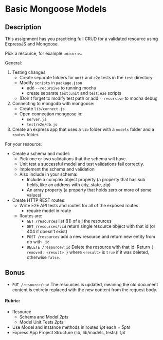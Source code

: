 Basic Mongoose Models
===

## Description

This assignment has you practicing full CRUD for a validated resource using ExpressJS and Mongoose.

Pick a resource, for example `unicorns`.

General:
1. Testing changes
   * Create separate folders for `unit` and `e2e` tests in the `test` directory
   * Modify `scripts` in `package.json`
      * add `--recursive` to running mocha
      * create separate `test:unit` and `test:e2e` scripts
   * (Don't forget to modify test path or add `--recursive` to mocha debug
2. Connecting to mongodb with mongoose:
   * Create `lib/connect.js`
   * Open connection mongoose in:
      * `server.js`
      * `test/e2e/db.js` 
3. Create an express app that uses a `lib` folder with a `models` folder and a `routes` folder.

For your resource:

* Create a schema and model: 
    * Pick one or two validations that the schema will have. 
    * Unit test a successful model and test validations fail correctly.
    * Implement the schema and validation
    * Also include in your schema:
        * Include a complex object property (a property that has sub fields, like an address with city, state, zip)
        * An array property (a property that holds zero or more of some values)
* Create HTTP REST routes:
    * Write E2E API tests and routes for all of the exposed routes
        * require model in route
    * Routes are:
        * `GET /resources` list ([]) of all the resources
        * `GET /resources/:id` return single resource object with that id (or 404 if doesn't exist)
        * `POST /resources` add a new resource and return new entity from db with `_id`
        * `DELETE /resource/:id` Delete the resource with that id. Return `{ removed: <result> }` where `<result>`
        is `true` if it was deleted, otherwise `false`.
        
## Bonus

* `PUT /resource/:id` The resources is updated, meaning the old document content is entirely replaced with the new
content from the request body. 
        
#### Rubric:

* Resource
    * Schema and Model *2pts*
    * Model Unit Tests *2pts*
* Use Model and instance methods in routes *1pt* each = *5pts*
* Express App Project Structure (lib, lib/models, tests): *1pt*
